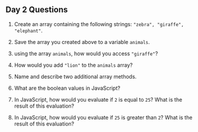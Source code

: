 ## Day 2 Questions

1. Create an array containing the following strings: `"zebra", "giraffe", "elephant"`.


1. Save the array you created above to a variable `animals`.


1. using the array `animals`, how would you access `"giraffe"`?


1. How would you add `"lion"` to the `animals` array?


1. Name and describe two additional array methods.


1. What are the boolean values in JavaScript?


1. In JavaScript, how would you evaluate if `2` is equal to `25`? What is the result of this evaluation?


1. In JavaScript, how would you evaluate if `25` is greater than `2`? What is the result of this evaluation?
